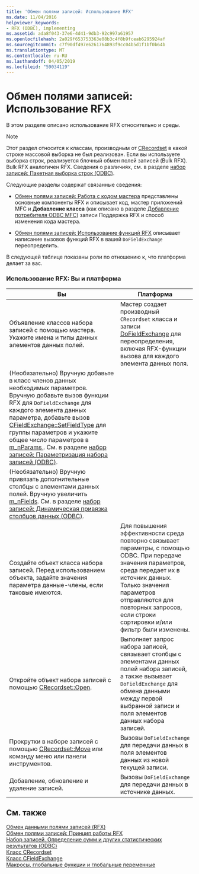 ```yaml
---
title: 'Обмен полями записей: Использование RFX'
ms.date: 11/04/2016
helpviewer_keywords:
- RFX (ODBC), implementing
ms.assetid: ada8f043-37e6-4d41-9db3-92c997a61957
ms.openlocfilehash: 2a029f653753363e08b3c4f8b9fceab6295924af
ms.sourcegitcommit: c7f90df497e6261764893f9cc04b5d1f1bf0b64b
ms.translationtype: MT
ms.contentlocale: ru-RU
ms.lasthandoff: 04/05/2019
ms.locfileid: "59034119"
---
```

# <a name="record-field-exchange-using-rfx"></a>Обмен полями записей: Использование RFX

В этом разделе описано использование RFX относительно и среды.

> [!NOTE]
>  Этот раздел относится к классам, производным от [CRecordset](../../mfc/reference/crecordset-class.md) в какой строке массовой выборка не был реализован. Если вы используете выборка строк, реализуется блочный обмен полей записей (Bulk RFX). Bulk RFX аналогичен RFX. Сведения о различиях, см. в разделе [набор записей: Пакетная выборка строк (ODBC)](../../data/odbc/recordset-fetching-records-in-bulk-odbc.md).

Следующие разделы содержат связанные сведения:

- [Обмен полями записей: Работа с кодом мастера](../../data/odbc/record-field-exchange-working-with-the-wizard-code.md) представлены основные компоненты RFX и описывает код, мастер приложений MFC и **Добавление класса** (как описано в разделе [Добавление потребителя ODBC MFC](../../mfc/reference/adding-an-mfc-odbc-consumer.md)) записи Поддержка RFX и способ изменения кода мастера.

- [Обмен полями записей: Использование функций RFX](../../data/odbc/record-field-exchange-using-the-rfx-functions.md) описывает написание вызовов функций RFX в вашей `DoFieldExchange` переопределить.

В следующей таблице показаны роли по отношению к, что платформа делает за вас.

### <a name="using-rfx-you-and-the-framework"></a>Использование RFX: Вы и платформа

|Вы|Платформа|
|---------|-------------------|
|Объявление классов набора записей с помощью мастера. Укажите имена и типы данных элементов данных полей.|Мастер создает производный `CRecordset` класса и записи [DoFieldExchange](../../mfc/reference/crecordset-class.md#dofieldexchange) для переопределения, включая RFX-функции вызова для каждого элемента данных поля.|
|(Необязательно) Вручную добавьте в класс членов данных необходимых параметров. Вручную добавьте вызов функции RFX для `DoFieldExchange` для каждого элемента данных параметра, добавьте вызов [CFieldExchange::SetFieldType](../../mfc/reference/cfieldexchange-class.md#setfieldtype) для группы параметров и укажите общее число параметров в [m_nParams ](../../mfc/reference/crecordset-class.md#m_nparams). См. в разделе [набор записей: Параметризация набора записей (ODBC)](../../data/odbc/recordset-parameterizing-a-recordset-odbc.md).||
|(Необязательно) Вручную привязать дополнительные столбцы с элементами данных полей. Вручную увеличить [m_nFields](../../mfc/reference/crecordset-class.md#m_nfields). См. в разделе [набор записей: Динамическая привязка столбцов данных (ODBC)](../../data/odbc/recordset-dynamically-binding-data-columns-odbc.md).||
|Создайте объект класса набора записей. Перед использованием объекта, задайте значения параметра данные-члены, если таковые имеются.|Для повышения эффективности среда повторно связывает параметры, с помощью ODBC. При передаче значения параметров, среда передает их в источник данных. Только значения параметров отправляются для повторных запросов, если строки сортировки и/или фильтр были изменены.|
|Откройте объект набора записей с помощью [CRecordset::Open](../../mfc/reference/crecordset-class.md#open).|Выполняет запрос набора записей, связывает столбцы с элементами данных полей набора записей, а также вызывает `DoFieldExchange` для обмена данными между первой выбранной записи и поля элементов данных набора записей.|
|Прокрутки в наборе записей с помощью [CRecordset::Move](../../mfc/reference/crecordset-class.md#move) или команду меню или панели инструментов.|Вызовы `DoFieldExchange` для передачи данных в поля элементов данных из новой текущей записи.|
|Добавление, обновление и удаление записей.|Вызовы `DoFieldExchange` для передачи данных в источнике данных.|

## <a name="see-also"></a>См. также

[Обмен данными полями записей (RFX)](../../data/odbc/record-field-exchange-rfx.md)<br/>
[Обмен полями записей: Принцип работы RFX](../../data/odbc/record-field-exchange-how-rfx-works.md)<br/>
[Набор записей. Определение сумм и других статистических результатов (ODBC)](../../data/odbc/recordset-obtaining-sums-and-other-aggregate-results-odbc.md)<br/>
[Класс CRecordset](../../mfc/reference/crecordset-class.md)<br/>
[Класс CFieldExchange](../../mfc/reference/cfieldexchange-class.md)<br/>
[Макросы, глобальные функции и глобальные переменные](../../mfc/reference/mfc-macros-and-globals.md)

